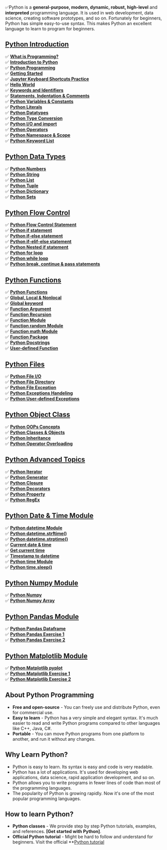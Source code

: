 ✅Python is a **general-purpose, modern, dynamic, robust, high-level** and **interpreted** programming language. It is used in web development, data science, creating software prototypes, and so on. Fortunately for beginners, Python has simple easy-to-use syntax. This makes Python an excellent language to learn to program for beginners.

## [Python Introduction](https://github.com/Alphaalimamy/python-training.git)
✅ **[What is Programming?](https://github.com/Alphaalimamy/python-training.git)**  
✅ **[Introduction to Python](https://github.com/Alphaalimamy/python-training.git)**  
✅ **[Python Programming](https://github.com/Alphaalimamy/python-training.git)**  
✅ **[Getting Started](https://github.com/Alphaalimamy/python-training.git)**  
✅ **[Jupyter Keyboard Shortcuts Practice](https://github.com/Alphaalimamy/python-training.git)**  
✅ **[Hello World](https://github.com/Alphaalimamy/python-training.git)**  
✅ **[Keywords and Identifiers](https://github.com/Alphaalimamy/python-training.git)**  
✅ **[Statements, Indentation & Comments](https://github.com/Alphaalimamy/python-training.git)**  
✅ **[Python Variables & Constants](https://github.com/Alphaalimamy/python-training.git)**  
✅ **[Python Literals](https://github.com/Alphaalimamy/python-training.git)**  
✅ **[Python Datatypes](https://github.com/Alphaalimamy/python-training.git)**  
✅ **[Python Type Conversion](https://github.com/Alphaalimamy/python-training.git)**  
✅ **[Python I/O and import](https://github.com/Alphaalimamy/python-training.git)**  
✅ **[Python Operators](https://github.com/Alphaalimamy/python-training.git)**  
✅ **[Python Namespace & Scope](https://github.com/Alphaalimamy/python-training.git)**  
✅ **[Python Keyword List](https://github.com/Alphaalimamy/python-training.git)**  

## [Python Data Types](https://github.com/Alphaalimamy/python-training.git)
✅ **[Python Numbers](https://github.com/Alphaalimamy/python-training.git)**  
✅ **[Python String](https://github.com/Alphaalimamy/python-training.git)**  
✅ **[Python List](https://github.com/Alphaalimamy/python-training.git)**  
✅ **[Python Tuple](https://github.com/Alphaalimamy/python-training.git)**  
✅ **[Python Dictionary](https://github.com/Alphaalimamy/python-training.git)**  
✅ **[Python Sets](https://github.com/Alphaalimamy/python-training.git)**  

## [Python Flow Control](https://github.com/Alphaalimamy/python-training.git)
✅ **[Python Flow Control Statement](https://github.com/Alphaalimamy/python-training.git)**  
✅ **[Python if statement](https://github.com/Alphaalimamy/python-training.git)**  
✅ **[Python if-else statement](https://github.com/Alphaalimamy/python-training.git)**  
✅ **[Python if-elif-else statement](https://github.com/Alphaalimamy/python-training.git)**  
✅ **[Python Nested if statement](https://github.com/Alphaalimamy/python-training.git)**  
✅ **[Python for loop](https://github.com/Alphaalimamy/python-training.git)**  
✅ **[Python while loop](https://github.com/Alphaalimamy/python-training.git)**  
✅ **[Python break, continue & pass statements](https://github.com/Alphaalimamy/python-training.git)**  

## [Python Functions](https://github.com/Alphaalimamy/python-training.git)
✅ **[Python Functions](https://github.com/Alphaalimamy/python-training.git)**  
✅ **[Global, Local & Nonlocal](https://github.com/Alphaalimamy/python-training.git)**  
✅ **[Global keyword](https://github.com/Alphaalimamy/python-training.git)**  
✅ **[Function Argument](https://github.com/Alphaalimamy/python-training.git)**  
✅ **[Function Recursion](https://github.com/Alphaalimamy/python-training.git)**  
✅ **[Function Module](https://github.com/Alphaalimamy/python-training.git)**  
✅ **[Function random Module](https://github.com/Alphaalimamy/python-training.git)**  
✅ **[Function math Module](https://github.com/Alphaalimamy/python-training.git)**  
✅ **[Function Package](https://github.com/Alphaalimamy/python-training.git)**  
✅ **[Python Docstrings](https://github.com/Alphaalimamy/python-training.git)**  
✅ **[User-defined Function](https://github.com/Alphaalimamy/python-training.git)**  

## [Python Files](https://github.com/Alphaalimamy/python-training.git)
✅ **[Python File I/O](https://github.com/Alphaalimamy/python-training.git)**  
✅ **[Python File Directory](https://github.com/Alphaalimamy/python-training.git)**  
✅ **[Python File Exception](https://github.com/Alphaalimamy/python-training.git)**  
✅ **[Python Exceptions Handeling](https://github.com/Alphaalimamy/python-training.git)**  
✅ **[Python User-defined Exceptions](https://github.com/Alphaalimamy/python-training.git)**  

## [Python Object Class](https://github.com/Alphaalimamy/python-training.git)
✅ **[Python OOPs Concepts](https://github.com/Alphaalimamy/python-training.git)**  
✅ **[Python Classes & Objects](https://github.com/Alphaalimamy/python-training.git)**  
✅ **[Python Inheritance](https://github.com/Alphaalimamy/python-training.git)**  
✅ **[Python Operator Overloading](https://github.com/Alphaalimamy/python-training.git)**  

## [Python Advanced Topics](https://github.com/Alphaalimamy/python-training.git)
✅ **[Python Iterator](https://github.com/Alphaalimamy/python-training.git)**  
✅ **[Python Generator](https://github.com/Alphaalimamy/python-training.git)**  
✅ **[Python Closure](https://github.com/Alphaalimamy/python-training.git)**  
✅ **[Python Decorators](https://github.com/Alphaalimamy/python-training.git)**  
✅ **[Python Property](https://github.com/Alphaalimamy/python-training.git)**  
✅ **[Python RegEx](https://github.com/Alphaalimamy/python-training.git)**  

## [Python Date & Time Module](https://github.com/Alphaalimamy/python-training.git)
✅ **[Python datetime Module](https://github.com/Alphaalimamy/python-training.git)**  
✅ **[Python datetime.strftime()](https://github.com/Alphaalimamy/python-training.git)**  
✅ **[Python datetime.strptime()](https://github.com/Alphaalimamy/python-training.git)**  
✅ **[Current date & time](https://github.com/Alphaalimamy/python-training.git)**  
✅ **[Get current time](https://github.com/Alphaalimamy/python-training.git)**  
✅ **[Timestamp to datetime](https://github.com/Alphaalimamy/python-training.git)**  
✅ **[Python time Module](https://github.com/Alphaalimamy/python-training.git)**  
✅ **[Python time.sleep()](https://github.com/Alphaalimamy/python-training.git)**  

## [Python Numpy Module](https://github.com/Alphaalimamy/python-training.git)
✅ **[Python Numpy](https://github.com/Alphaalimamy/python-training.git)**  
✅ **[Python Numpy Array](https://github.com/Alphaalimamy/python-training.git)**  

## [Python Pandas Module](https://github.com/Alphaalimamy/python-training.git)
✅ **[Python Pandas Dataframe](https://github.com/Alphaalimamy/python-training.git)**  
✅ **[Python Pandas Exercise 1](https://github.com/Alphaalimamy/python-training.git)**  
✅ **[Python Pandas Exercise 2](https://github.com/Alphaalimamy/python-training.git)**  

## [Python Matplotlib Module](https://github.com/Alphaalimamy/python-training.git)
✅ **[Python Matplotlib pyplot](https://github.com/Alphaalimamy/python-training.git)**  
✅ **[Python Matplotlib Exercise 1](https://github.com/Alphaalimamy/python-training.git)**  
✅ **[Python Matplotlib Exercise 2](https://github.com/Alphaalimamy/python-training.git)**  

## About Python Programming
- **Free and open-source** - You can freely use and distribute Python, even for commercial use.
- **Easy to learn** - Python has a very simple and elegant syntax. It's much easier to read and write Python programs compared to other languages like C++, Java, C#.
- **Portable** - You can move Python programs from one platform to another, and run it without any changes.

## Why Learn Python?
* Python is easy to learn. Its syntax is easy and code is very readable.
* Python has a lot of applications. It's used for developing web applications, data science, rapid application development, and so on.
* Python allows you to write programs in fewer lines of code than most of the programming languages.
* The popularity of Python is growing rapidly. Now it's one of the most popular programming languages.

## How to learn Python?
* **Python classes** - We provide step by step Python tutorials, examples, and references. **[Get started with Python]**.
* **Official Python tutorial** - Might be hard to follow and understand for beginners. Visit the official **[Python tutorial](https://docs.python.org/)
